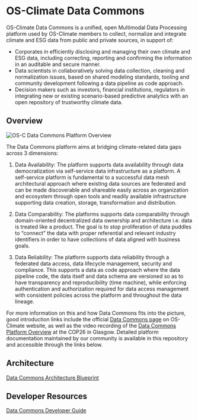 # OS-Climate Data Commons

OS-Climate Data Commons is a unified, open Multimodal Data Processing platform used by OS-Climate members to collect, normalize and integrate climate and ESG data from public and private sources, in support of:

- Corporates in efficiently disclosing and managing their own climate and ESG data, including correcting, reporting and confirming the information in an auditable and secure manner.
- Data scientists in collaboratively solving data collection, cleaning and normalization issues, based on shared modeling standards, tooling and community development following a data pipeline as code approach.
- Decision makers such as investors, financial institutions, regulators in integrating new or existing scenario-based predictive analytics with an open repository of trustworthy climate data.

## Overview

![OS-C Data Commons Platform Overview](https://github.com/os-climate/os_c_data_commons/blob/main/images/architecture/COP26-Overview-Business.png)

The Data Commons platform aims at bridging climate-related data gaps across 3 dimensions:

1. Data Availability: The platform supports data availability through data democratization via self-service data infrastructure as a platform. A self-service platform is fundamental to a successful data mesh architectural approach where existing data sources are federated and can be made discoverable and shareable easily across an organization and ecosystem through open tools and readily available infrastructure supporting data creation, storage, transformation and distribution.

2. Data Comparability: The platforms supports data comparability through domain-oriented decentralized data ownership and architecture i.e. data is treated like a product. The goal is to stop proliferation of data puddles to “connect” the data with proper referential and relevant industry identifiers in order to have collections of data aligned with business goals.

3. Data Reliability: The platform supports data reliability through a federated data access, data lifecycle management, security and compliance. This supports a data as code approach where the data pipeline code, the data itself and data schema are versioned so as to have transparency and reproducibility (time machine), while enforcing authentication and authorization required for data access management with consistent policies across the platform and throughout the data lineage.

For more information on this and how Data Commons fits into the picture, good introduction links include the official [Data Commons page](https://os-climate.org/data-commons/) on OS-Climate website, as well as the video recording of the [Data Commons Platform Overview](https://vimeo.com/645282758) at the COP26 in Glasgow. Detailed platform documentation maintained by our community is available in this repository and accessible through the links below.

## Architecture

[Data Commons Architecture Blueprint](https://github.com/os-climate/os_c_data_commons/blob/main/os-c-data-commons-architecture-blueprint.md)

## Developer Resources

[Data Commons Developer Guide](https://github.com/os-climate/os_c_data_commons/blob/main/os-c-data-commons-developer-guide.md)

